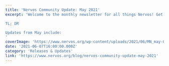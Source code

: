 ```yaml
---
title: 'Nervos Community Update: May 2021'
excerpt: 'Welcome to the monthly newsletter for all things Nervos! Get caught up with the latest updates from the Nervos Foundation, Community, Ecosystem & Development teams.

TL; DR

Updates from May include:
'
coverImage: 'https://www.nervos.org/wp-content/uploads/2021/06/MN_may-01-810x456.png'
date: '2021-06-07T16:00:00.000Z'
category: 'Releases & Updates'
link: 'https://www.nervos.org/blog/nervos-community-update-may-2021'
---
```


